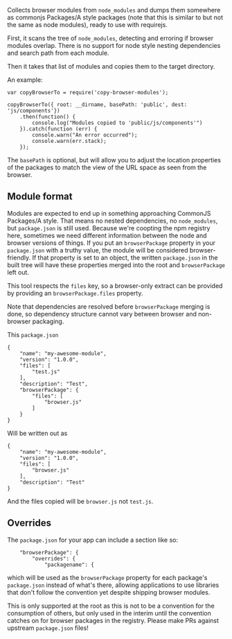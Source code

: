 Collects browser modules from `node_modules` and dumps them somewhere as commonjs
Packages/A style packages (note that this is similar to but not the same as
node modules), ready to use with requirejs.

First, it scans the tree of `node_modules`, detecting and erroring if browser
modules overlap. There is no support for node style nesting dependencies and
search path from each module.

Then it takes that list of modules and copies them to the target directory.

An example:


```
var copyBrowserTo = require('copy-browser-modules');

copyBrowserTo({ root: __dirname, basePath: 'public', dest: 'js/components'})
    .then(function() {
        console.log("Modules copied to 'public/js/components'")
    }).catch(function (err) {
        console.warn("An error occurred");
        console.warn(err.stack);
    });
```

The `basePath` is optional, but will allow you to adjust the location properties
of the packages to match the view of the URL space as seen from the browser.

Module format
-------------

Modules are expected to end up in something approaching CommonJS Packages/A
style. That means no nested dependencies, no `node_modules`, but `package.json`
is still used. Because we're coopting the npm registry here, sometimes we need
different information between the node and browser versions of things. If you put
an `browserPackage` property in your `package.json` with a truthy value, the module
will be considered browser-friendly. If that property is set to an object, the
written `package.json` in the built tree will have these properties merged into
the root and `browserPackage` left out.

This tool respects the `files` key, so a browser-only extract can be provided
by providing an `browserPackage.files` property.

Note that dependencies are resolved before `browserPackage` merging is done, so
dependency structure cannot vary between browser and non-browser packaging.

This `package.json`

```
{
    "name": "my-awesome-module",
    "version": "1.0.0",
    "files": [
        "test.js"
    ],
    "description": "Test",
    "browserPackage": {
        "files": [
            "browser.js"
        ]
    }
}
```

Will be written out as

```
{
    "name": "my-awesome-module",
    "version": "1.0.0",
    "files": [
        "browser.js"
    ],
    "description": "Test"
}
```

And the files copied will be `browser.js` not `test.js`.

Overrides
---------

The `package.json` for your app can include a section like so:

```
    "browserPackage": {
        "overrides": {
            "packagename": {
```

which will be used as the `browserPackage` property for each package's `package.json`
instead of what's there, allowing applications to use libraries that don't
follow the convention yet despite shipping browser modules.

This is only supported at the root as this is not to be a convention for the
consumption of others, but only used in the interim until the convention
catches on for browser packages in the registry. Please make PRs against upstream
`package.json` files!
